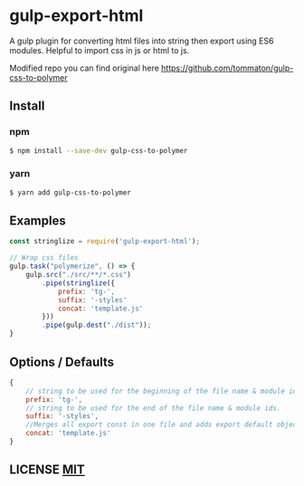 # gulp-export-html

A gulp plugin for converting html files into string then export using ES6 modules. Helpful to import css in js or html to js.

Modified repo you can find original here https://github.com/tommaton/gulp-css-to-polymer

## Install

### npm

```sh
$ npm install --save-dev gulp-css-to-polymer
```

### yarn

```sh
$ yarn add gulp-css-to-polymer
```

## Examples

```js
const stringlize = require('gulp-export-html');

// Wrap css files
gulp.task("polymerize", () => {
    gulp.src("./src/**/*.css")
        .pipe(stringlize({
            prefix: 'tg-',
            suffix: '-styles'
            concat: 'template.js'
        }))
        .pipe(gulp.dest("./dist"));
}

```

## Options / Defaults

```js
{
    // string to be used for the beginning of the file name & module ids.
    prefix: 'tg-',
    // string to be used for the end of the file name & module ids.
    suffix: '-styles',
    //Merges all export const in one file and adds export default object at then end of the file
    concat: 'template.js'
}
```

## LICENSE [MIT](LICENSE)

